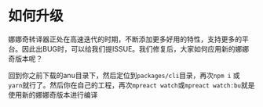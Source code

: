 # 如何升级

娜娜奇转译器正处在高速迭代的时期，不断添加更多好用的特性，支持更多的平台。因此出BUG时，可以给我们提ISSUE。我们修复后，大家如何应用新的娜娜奇版本呢？

回到你之前下载的anu目录下，然后定位到`packages/cli`目录，再次`npm i` 或 `yarn`就行了。然后你在自己的工程，再次`mpreact watch`或`mpreact watch:bu`就是使用新的娜娜奇版本进行编译